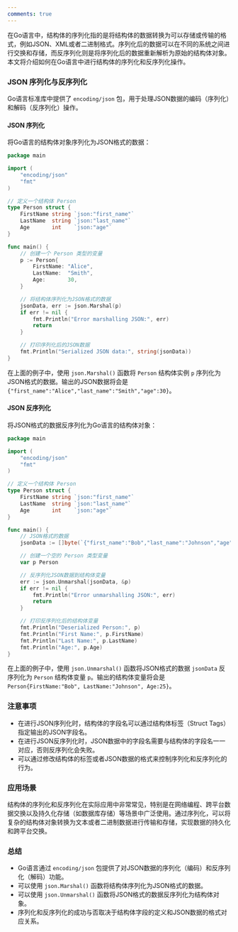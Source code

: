 ```yaml
---
comments: true
---
```


在Go语言中，结构体的序列化指的是将结构体的数据转换为可以存储或传输的格式，例如JSON、XML或者二进制格式。序列化后的数据可以在不同的系统之间进行交换和存储，而反序列化则是将序列化后的数据重新解析为原始的结构体对象。本文将介绍如何在Go语言中进行结构体的序列化和反序列化操作。

### JSON 序列化与反序列化

Go语言标准库中提供了 `encoding/json` 包，用于处理JSON数据的编码（序列化）和解码（反序列化）操作。

#### JSON 序列化

将Go语言的结构体对象序列化为JSON格式的数据：

```go
package main

import (
    "encoding/json"
    "fmt"
)

// 定义一个结构体 Person
type Person struct {
    FirstName string `json:"first_name"`
    LastName  string `json:"last_name"`
    Age       int    `json:"age"`
}

func main() {
    // 创建一个 Person 类型的变量
    p := Person{
        FirstName: "Alice",
        LastName:  "Smith",
        Age:       30,
    }

    // 将结构体序列化为JSON格式的数据
    jsonData, err := json.Marshal(p)
    if err != nil {
        fmt.Println("Error marshalling JSON:", err)
        return
    }

    // 打印序列化后的JSON数据
    fmt.Println("Serialized JSON data:", string(jsonData))
}
```

在上面的例子中，使用 `json.Marshal()` 函数将 `Person` 结构体实例 `p` 序列化为JSON格式的数据。输出的JSON数据将会是 `{"first_name":"Alice","last_name":"Smith","age":30}`。

#### JSON 反序列化

将JSON格式的数据反序列化为Go语言的结构体对象：

```go
package main

import (
    "encoding/json"
    "fmt"
)

// 定义一个结构体 Person
type Person struct {
    FirstName string `json:"first_name"`
    LastName  string `json:"last_name"`
    Age       int    `json:"age"`
}

func main() {
    // JSON格式的数据
    jsonData := []byte(`{"first_name":"Bob","last_name":"Johnson","age":25}`)

    // 创建一个空的 Person 类型变量
    var p Person

    // 反序列化JSON数据到结构体变量
    err := json.Unmarshal(jsonData, &p)
    if err != nil {
        fmt.Println("Error unmarshalling JSON:", err)
        return
    }

    // 打印反序列化后的结构体变量
    fmt.Println("Deserialized Person:", p)
    fmt.Println("First Name:", p.FirstName)
    fmt.Println("Last Name:", p.LastName)
    fmt.Println("Age:", p.Age)
}
```

在上面的例子中，使用 `json.Unmarshal()` 函数将JSON格式的数据 `jsonData` 反序列化为 `Person` 结构体变量 `p`。输出的结构体变量将会是 `Person{FirstName:"Bob", LastName:"Johnson", Age:25}`。

### 注意事项

- 在进行JSON序列化时，结构体的字段名可以通过结构体标签（Struct Tags）指定输出的JSON字段名。
- 在进行JSON反序列化时，JSON数据中的字段名需要与结构体的字段名一一对应，否则反序列化会失败。
- 可以通过修改结构体的标签或者JSON数据的格式来控制序列化和反序列化的行为。

### 应用场景

结构体的序列化和反序列化在实际应用中非常常见，特别是在网络编程、跨平台数据交换以及持久化存储（如数据库存储）等场景中广泛使用。通过序列化，可以将复杂的结构体对象转换为文本或者二进制数据进行传输和存储，实现数据的持久化和跨平台交换。

### 总结

- Go语言通过 `encoding/json` 包提供了对JSON数据的序列化（编码）和反序列化（解码）功能。
- 可以使用 `json.Marshal()` 函数将结构体序列化为JSON格式的数据。
- 可以使用 `json.Unmarshal()` 函数将JSON格式的数据反序列化为结构体对象。
- 序列化和反序列化的成功与否取决于结构体字段的定义和JSON数据的格式对应关系。
